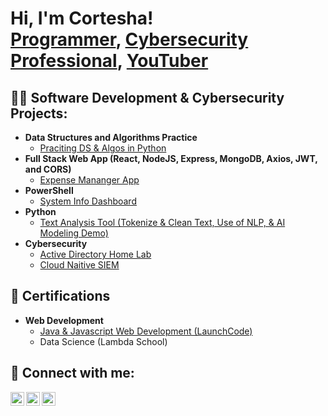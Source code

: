 <h1>Hi, I'm Cortesha! <br/><a href="https://github.com/crd3cc04">Programmer</a>, <a href="https://www.linkedin.com/in/crd3cc04/">Cybersecurity Professional</a>, <a href="https://www.youtube.com/c/connected.journi">YouTuber</a></h1>

<h2>👨‍💻 Software Development & Cybersecurity Projects:</h2>

- <b>Data Structures and Algorithms Practice</b>
  - [Praciting DS & Algos in Python](https://github.com/crd3cc04/LABURL)
- <b>Full Stack Web App (React, NodeJS, Express, MongoDB, Axios, JWT, and CORS)</b>
  - [Expense Mananger App](https://github.com/crd3cc04/LABURL)
- <b>PowerShell</b>
  - [System Info Dashboard](https://github.com/crd3cc04/LABURL)
- <b>Python</b>
  - [Text Analysis Tool (Tokenize & Clean Text, Use of NLP, & AI Modeling Demo)](https://github.com/crd3cc04/LABURL)
- <b>Cybersecurity</b>
  - [Active Directory Home Lab](https://github.com/crd3cc04/LABURL)
  - [Cloud Naitive SIEM](https://github.com/crd3cc04/LABURL)
 
<h2>📃 Certifications</h2>

- <b>Web Development</b>
  - [Java & Javascript Web Development (LaunchCode)](https://github.com/crd3cc04/LABURL)
  - Data Science (Lambda School)
 

<h2> 🤳 Connect with me:</h2>

[<img align="left" alt="JoshMadakor | YouTube" width="22px" src="https://cdn.jsdelivr.net/npm/simple-icons@v3/icons/youtube.svg" />][youtube]
[<img align="left" alt="JoshMadakor | LinkedIn" width="22px" src="https://cdn.jsdelivr.net/npm/simple-icons@v3/icons/linkedin.svg" />][linkedin]
[<img align="left" alt="JoshMadakor | Instagram" width="22px" src="https://cdn.jsdelivr.net/npm/simple-icons@v3/icons/instagram.svg" />][instagram]

[youtube]: https://www.youtube.com/c/crd3cc04
[instagram]: https://www.instagram.com/connected.journi/
[linkedin]: https://linkedin.com/in/crd3cc04

<!--
**crd3cc04/crd3cc04** is a ✨ _special_ ✨ repository because its `README.md` (this file) appears on your GitHub profile.

Here are some ideas to get you started:

- 🔭 I’m currently working on ...
- 🌱 I’m currently learning ...
- 👯 I’m looking to collaborate on ...
- 🤔 I’m looking for help with ...
- 💬 Ask me about ...
- 📫 How to reach me: ...
- 😄 Pronouns: ...
- ⚡ Fun fact: ...
-->
